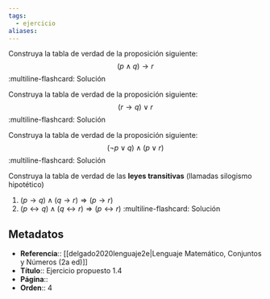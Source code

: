 ```yaml
---
tags:
  - ejercicio
aliases:
---
```

Construya la tabla de verdad de la proposición siguiente:
$$(p \land q) \rightarrow r$$
:multiline-flashcard:
Solución

Construya la tabla de verdad de la proposición siguiente:
$$(r \rightarrow q) \lor r$$
:multiline-flashcard:
Solución

Construya la tabla de verdad de la proposición siguiente:
$$(\neg p \lor q) \land (p \lor r)$$
:multiline-flashcard:
Solución

Construya la tabla de verdad de las **leyes transitivas** (llamadas silogismo hipotético)
1. $(p \rightarrow q) \land (q \rightarrow r) \Longrightarrow (p \rightarrow r)$
2. $(p \leftrightarrow q) \land (q \leftrightarrow r) \Longrightarrow (p \leftrightarrow r)$
:multiline-flashcard:
Solución

## Metadatos
- **Referencia**:: [[delgado2020lenguaje2e|Lenguaje Matemático, Conjuntos y Números (2a ed)]]
- **Título**:: Ejercicio propuesto 1.4
- **Página**::
- **Orden**:: 4
